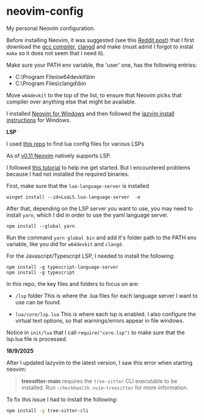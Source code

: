 # neovim-config
My personal Neovim configuration.

Before installing Neovim, it was suggested (see this [Reddit post](https://www.reddit.com/r/neovim/comments/1loydvv/after_installing_lsp_for_json_docker_and_yaml_now/)) that I first download the [gcc compiler](https://www.mingw-w64.org/downloads/), [clangd](https://github.com/clangd/clangd/releases) and make (must admit I forgot to instal `make` so it does not seem that I need it).

Make sure your PATH env variable, the 'user' one, has the following entries:

- C:\Program Files\w64devkit\bin
- C:\Program Files\clangd\bin

Move `w64devkit` to the top of the list, to ensure that Neovim picks that compiler over anything else that might be available.

I installed [Neovim for Windows](https://github.com/neovim/neovim/blob/master/INSTALL.md) and then followed the [lazvim install instructions](https://www.lazyvim.org/installation) for Windows.

**LSP**

I used [this repo](https://github.com/neovim/nvim-lspconfig/tree/master/lsp) to find lua config files for various LSPs

As of [v0.11 Neovim](https://neovim.io/doc/user/lsp.html) natively supports LSP.

I followed [this tutorial](https://youtu.be/IZnhl121yo0?feature=shared) to help me get started. But I encountered problems because I had not installed the required binaries.

First, make sure that the `lua-language-server` is installed

```
winget install --id=LuaLS.lua-language-server  -e
```

After that, depending on the LSP server you want to use, you may need to install `yarn`, which I did in order to use the yaml language server.

```npm install --global yarn```

Run the command `yarn global bin` and add it's folder path to the PATH env variable, like you did for `w64devkit` and `clangd`.

For the Javascript/Typescript LSP, I needed to install the following:

```
npm install -g typescript-language-server
npm install -g typescript
```

In this repo, the key files and folders to focus on are:

- `/lsp` folder
   This is where the .lua files for each language server I want to use can be found.

- `lua/core/lsp.lua`
   This is where each lsp is enabled. I also configure the virtual text options, so that warnings/errors appear in file windows.

Notice in `init/lua` that I call `require("core.lsp")` to make sure that the lsp.lua file is processed.

**18/9/2025**

After I updated lazyvim to the latest version, I saw this error when starting neovim:

>**treesitter-main** requires the `tree-sitter` CLI executable to be installed.
Run `:checkhealth nvim-treesitter` for more information.

To fix this issue I had to install the following:

```bash
npm install -g tree-sitter-cli
```
